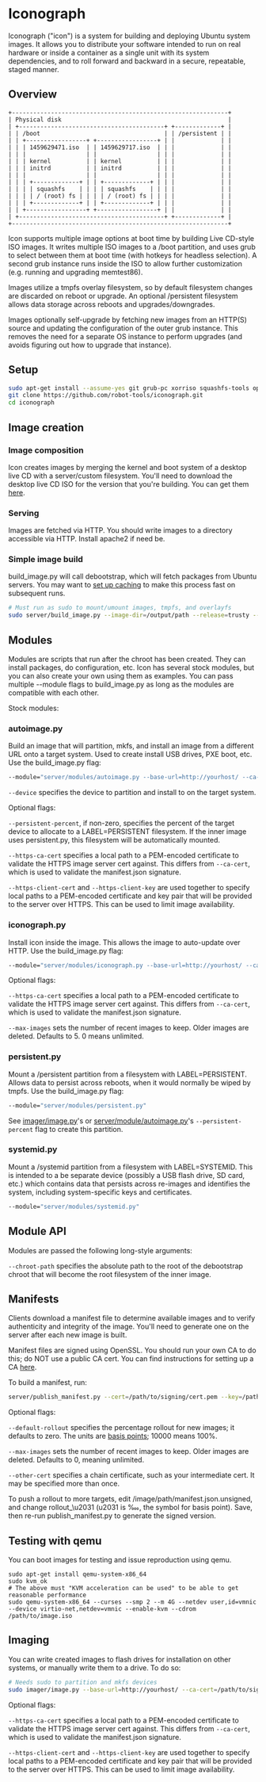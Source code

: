 # Iconograph

Iconograph ("icon") is a system for building and deploying Ubuntu system images.
It allows you to distribute your software intended to run on real hardware or
inside a container as a single unit with its system dependencies, and to roll
forward and backward in a secure, repeatable, staged manner.

## Overview

```
+-------------------------------------------------------------+
| Physical disk                                               |
| +-----------------------------------------+ +-------------+ |
| | /boot                                   | | /persistent | |
| | +-----------------+ +-----------------+ | |             | |
| | | 1459629471.iso  | | 1459629717.iso  | | |             | |
| | |                 | |                 | | |             | |
| | | kernel          | | kernel          | | |             | |
| | | initrd          | | initrd          | | |             | |
| | |                 | |                 | | |             | |
| | | +-------------+ | | +-------------+ | | |             | |
| | | | squashfs    | | | | squashfs    | | | |             | |
| | | | / (root) fs | | | | / (root) fs | | | |             | |
| | | +-------------+ | | +-------------+ | | |             | |
| | +-----------------+ +-----------------+ | |             | |
| +-----------------------------------------+ +-------------+ |
+-------------------------------------------------------------+
```

Icon supports multiple image options at boot time by building Live CD-style ISO
images. It writes multiple ISO images to a /boot partition, and uses grub to
select between them at boot time (with hotkeys for headless selection). A second
grub instance runs inside the ISO to allow further customization (e.g. running
and upgrading memtest86).

Images utilize a tmpfs overlay filesystem, so by default filesystem changes
are discarded on reboot or upgrade. An optional /persistent filesystem allows
data storage across reboots and upgrades/downgrades.

Images optionally self-upgrade by fetching new images from an HTTP(S) source
and updating the configuration of the outer grub instance. This removes the
need for a separate OS instance to perform upgrades (and avoids figuring out
how to upgrade that instance).

## Setup

```bash
sudo apt-get install --assume-yes git grub-pc xorriso squashfs-tools openssl python3-openssl debootstrap
git clone https://github.com/robot-tools/iconograph.git
cd iconograph
```

## Image creation

### Image composition

Icon creates images by merging the kernel and boot system of a desktop live CD
with a server/custom filesystem. You'll need to download the desktop live CD
ISO for the version that you're building. You can get them [here](http://mirror.pnl.gov/releases/).

### Serving

Images are fetched via HTTP. You should write images to a directory accessible
via HTTP. Install apache2 if need be.

### Simple image build

build_image.py will call debootstrap, which will fetch packages from Ubuntu
servers. You may want to
[set up caching](https://medium.com/where-the-flamingcow-roams/apt-caching-for-debootstrap-bac499deebd5#.dvevbcc9z)
to make this process fast on subsequent runs.

```bash
# Must run as sudo to mount/umount images, tmpfs, and overlayfs
sudo server/build_image.py --image-dir=/output/path --release=trusty --source-iso=path/to/ubuntu-14.04.4-desktop-amd64.iso
```

## Modules

Modules are scripts that run after the chroot has been created. They can install
packages, do configuration, etc. Icon has several stock modules, but you can
also create your own using them as examples. You can pass multiple --module
flags to build_image.py as long as the modules are compatible with each other.

Stock modules:

### autoimage.py

Build an image that will partition, mkfs, and install an image from a different
URL onto a target system. Used to create install USB drives, PXE boot, etc.
Use the build_image.py flag:

```bash
--module="server/modules/autoimage.py --base-url=http://yourhost/ --ca-cert=/path/to/signing/cert.pem --device=/dev/sdx --persistent-percent=50"
```

`--device` specifies the device to partition and install to on the target
system.

Optional flags:

`--persistent-percent`, if non-zero, specifies the percent of the target
device to allocate to a LABEL=PERSISTENT filesystem. If the inner image uses
persistent.py, this filesystem will be automatically mounted.

`--https-ca-cert` specifies a local path to a PEM-encoded certificate to
validate the HTTPS image server cert against. This differs from `--ca-cert`,
which is used to validate the manifest.json signature.

`--https-client-cert` and `--https-client-key` are used together to specify
local paths to a PEM-encoded certificate and key pair that will be provided
to the server over HTTPS. This can be used to limit image availability.

### iconograph.py

Install icon inside the image. This allows the image to auto-update over HTTP.
Use the build_image.py flag:

```bash
--module="server/modules/iconograph.py --base-url=http://yourhost/ --ca-cert=/path/to/signing/cert.pem"
```

Optional flags:

`--https-ca-cert` specifies a local path to a PEM-encoded certificate to
validate the HTTPS image server cert against. This differs from `--ca-cert`,
which is used to validate the manifest.json signature.

`--max-images` sets the number of recent images to keep. Older images are
deleted. Defaults to 5. 0 means unlimited.

### persistent.py

Mount a /persistent partition from a filesystem with LABEL=PERSISTENT. Allows
data to persist across reboots, when it would normally be wiped by tmpfs.
Use the build_image.py flag:

```bash
--module="server/modules/persistent.py"
```

See [imager/image.py](imager/image.py)'s or
[server/module/autoimage.py](autoimage.py)'s `--persistent-percent` flag to
create this partition.

### systemid.py

Mount a /systemid partition from a filesystem with LABEL=SYSTEMID. This is
intended to a be separate device (possibly a USB flash drive, SD card, etc.)
which contains data that persists across re-images and identifies the system,
including system-specific keys and certificates.

```bash
--module="server/modules/systemid.py"
```

## Module API

Modules are passed the following long-style arguments:

`--chroot-path` specifies the absolute path to the root of the debootstrap
chroot that will become the root filesystem of the inner image.

## Manifests

Clients download a manifest file to determine available images and to verify
authenticity and integrity of the image. You'll need to generate one on the
server after each new image is built.

Manifest files are signed using OpenSSL. You should run your own CA to do this;
do NOT use a public CA cert. You can find instructions for setting up a CA
[here](https://medium.com/where-the-flamingcow-roams/elliptic-curve-certificate-authority-bbdb9c3855f7#.7v40ox70s).

To build a manifest, run:

```bash
server/publish_manifest.py --cert=/path/to/signing/cert.pem --key=/path/to/signing/key.pem --image-dir=/image/path
```

Optional flags:

`--default-rollout` specifies the percentage rollout for new images; it
defaults to zero. The units are
[basis points](https://en.wikipedia.org/wiki/Basis_point); 10000 means 100%.

`--max-images` sets the number of recent images to keep. Older images are
deleted. Defaults to 0, meaning unlimited.

`--other-cert` specifies a chain certificate, such as your intermediate cert.
It may be specified more than once.

To push a rollout to more targets, edit /image/path/manifest.json.unsigned,
and change rollout_\u2031 (u2031 is ‱, the symbol for basis point). Save,
then re-run publish_manifest.py to generate the signed version.

## Testing with qemu

You can boot images for testing and issue reproduction using qemu.

```base
sudo apt-get install qemu-system-x86_64
sudo kvm_ok
# The above must "KVM acceleration can be used" to be able to get reasonable performance
sudo qemu-system-x86_64 --curses --smp 2 --m 4G --netdev user,id=vmnic --device virtio-net,netdev=vmnic --enable-kvm --cdrom /path/to/image.iso
```

## Imaging

You can write created images to flash drives for installation on other systems,
or manually write them to a drive. To do so:

```bash
# Needs sudo to partition and mkfs devices
sudo imager/image.py --base-url=http://yourhost/ --ca-cert=/path/to/signing/cert.pem --device=/dev/sdx --persistent-percent=50
```

Optional flags:

`--https-ca-cert` specifies a local path to a PEM-encoded certificate to
validate the HTTPS image server cert against. This differs from `--ca-cert`,
which is used to validate the manifest.json signature.

`--https-client-cert` and `--https-client-key` are used together to specify
local paths to a PEM-encoded certificate and key pair that will be provided
to the server over HTTPS. This can be used to limit image availability.
